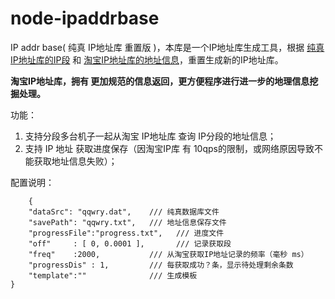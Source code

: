 # node-ipaddrbase
IP addr base( 纯真 IP地址库 重置版 )，本库是一个IP地址库生成工具，根据 [纯真IP地址库的IP段](http://www.cz88.net/) 和 [淘宝IP地址库的地址信息](http://ip.taobao.com/index.php)，重置生成新的IP地址库。

**淘宝IP地址库，拥有 更加规范的信息返回，更方便程序进行进一步的地理信息挖掘处理。**

功能：
1. 支持分段多台机子一起从淘宝 IP地址库 查询 IP分段的地址信息； 
1. 支持 IP 地址 获取进度保存（因淘宝IP库 有 10qps的限制，或网络原因导致不能获取地址信息失败）；

配置说明：
```
    {
    "dataSrc": "qqwry.dat",    /// 纯真数据库文件
    "savePath": "qqwry.txt",   /// 地址信息保存文件
    "progressFile":"progress.txt",   /// 进度文件
    "off"     : [ 0, 0.0001 ],       /// 记录获取段
    "freq"    :2000,           /// 从淘宝获取IP地址记录的频率（毫秒 ms）
    "progressDis" : 1,         /// 每获取成功？条，显示待处理剩余条数
    "template":""              /// 生成模板
}
```

